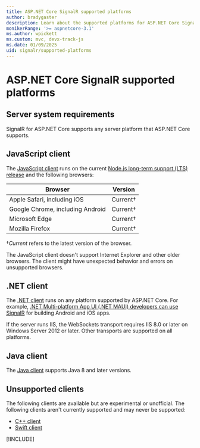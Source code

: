 ```yaml
---
title: ASP.NET Core SignalR supported platforms
author: bradygaster
description: Learn about the supported platforms for ASP.NET Core SignalR.
monikerRange: '>= aspnetcore-3.1'
ms.author: wpickett
ms.custom: mvc, devx-track-js
ms.date: 01/09/2025
uid: signalr/supported-platforms
---
```

# ASP.NET Core SignalR supported platforms

## Server system requirements

SignalR for ASP.NET Core supports any server platform that ASP.NET Core supports.

## JavaScript client

The [JavaScript client](xref:signalr/javascript-client) runs on the current [Node.js long-term support (LTS) release](https://nodejs.org/en/download) and the following browsers:

| Browser                          | Version         |
| -------------------------------- | --------------- |
| Apple Safari, including iOS      | Current&dagger; |
| Google Chrome, including Android | Current&dagger; |
| Microsoft Edge                   | Current&dagger; |
| Mozilla Firefox                  | Current&dagger; |

&dagger;*Current* refers to the latest version of the browser.

The JavaScript client doesn't support Internet Explorer and other older browsers. The client might have unexpected behavior and errors on unsupported browsers.

## .NET client

The [.NET client](xref:signalr/dotnet-client) runs on any platform supported by ASP.NET Core. For example, [.NET Multi-platform App UI (.NET MAUI) developers can use SignalR](https://github.com/aspnet/Announcements/issues/305) for building Android and iOS apps.

If the server runs IIS, the WebSockets transport requires IIS 8.0 or later on Windows Server 2012 or later. Other transports are supported on all platforms.

## Java client

The [Java client](xref:signalr/java-client) supports Java 8 and later versions.

## Unsupported clients

The following clients are available but are experimental or unofficial. The following clients aren't currently supported and may never be supported:

* [C++ client](https://github.com/aspnet/SignalR-Client-Cpp)
* [Swift client](https://github.com/moozzyk/SignalR-Client-Swift)

[!INCLUDE[](~/includes/SignalR/es6.md)]
